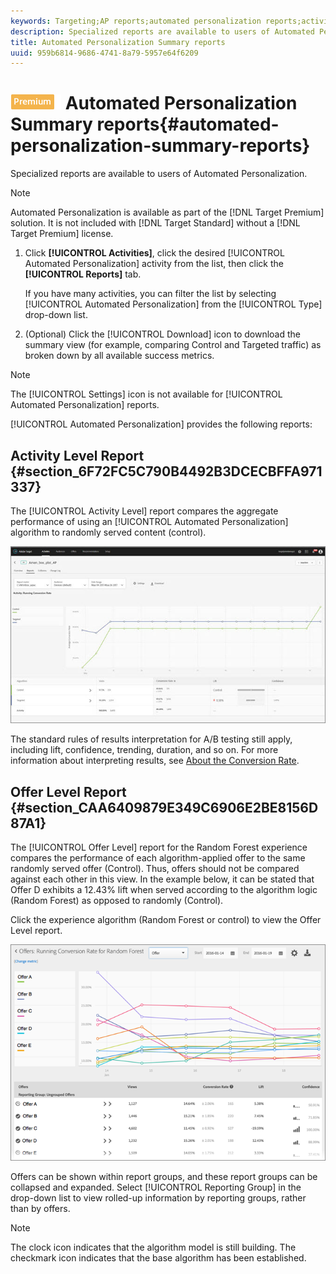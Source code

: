 ```yaml
---
keywords: Targeting;AP reports;automated personalization reports;activity level report;offer level report;offer detail report
description: Specialized reports are available to users of Automated Personalization.
title: Automated Personalization Summary reports
uuid: 959b6814-9686-4741-8a79-5957e64f6209
---
```


# ![PREMIUM](/help/assets/premium.png) Automated Personalization Summary reports{#automated-personalization-summary-reports}

Specialized reports are available to users of Automated Personalization.

>[!NOTE]
>
>Automated Personalization is available as part of the [!DNL Target Premium] solution. It is not included with [!DNL Target Standard] without a [!DNL Target Premium] license.

1. Click **[!UICONTROL Activities]**, click the desired [!UICONTROL Automated Personalization] activity from the list, then click the **[!UICONTROL Reports]** tab.

   If you have many activities, you can filter the list by selecting [!UICONTROL Automated Personalization] from the [!UICONTROL Type] drop-down list. 

1. (Optional) Click the [!UICONTROL Download] icon to download the summary view (for example, comparing Control and Targeted traffic) as broken down by all available success metrics.

>[!NOTE]
>
>The [!UICONTROL Settings] icon is not available for [!UICONTROL Automated Personalization] reports.

[!UICONTROL Automated Personalization] provides the following reports:

## Activity Level Report {#section_6F72FC5C790B4492B3DCECBFFA971337}

The [!UICONTROL Activity Level] report compares the aggregate performance of using an [!UICONTROL Automated Personalization] algorithm to randomly served content (control).

![](assets/box_plot_ap.jpg)

The standard rules of results interpretation for A/B testing still apply, including lift, confidence, trending, duration, and so on. For more information about interpreting results, see [About the Conversion Rate](../c-reports/conversion-rate.md#concept_2D9FEDE8F94A485DAC86D611BFBDC844).

## Offer Level Report {#section_CAA6409879E349C6906E2BE8156D87A1}

The [!UICONTROL Offer Level] report for the Random Forest experience compares the performance of each algorithm-applied offer to the same randomly served offer (Control). Thus, offers should not be compared against each other in this view. In the example below, it can be stated that Offer D exhibits a 12.43% lift when served according to the algorithm logic (Random Forest) as opposed to randomly (Control).

Click the experience algorithm (Random Forest or control) to view the Offer Level report.

![](assets/ap_OfferLevelRpt.png)

Offers can be shown within report groups, and these report groups can be collapsed and expanded. Select [!UICONTROL Reporting Group] in the drop-down list to view rolled-up information by reporting groups, rather than by offers.

>[!NOTE]
>
>The clock icon indicates that the algorithm model is still building. The checkmark icon indicates that the base algorithm has been established.

